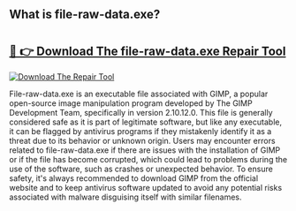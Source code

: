 ## What is file-raw-data.exe? 

# <h2><a href="https://exedetect.com/download.php?file-raw-data.exe">🔗 👉 Download The file-raw-data.exe Repair Tool</a></h2>

[![Download The Repair Tool](https://exedetect.com/download-button.jpg)](https://exedetect.com/download.php?file-raw-data.exe)

File-raw-data.exe is an executable file associated with GIMP, a popular open-source image manipulation program developed by The GIMP Development Team, specifically in version 2.10.12.0. This file is generally considered safe as it is part of legitimate software, but like any executable, it can be flagged by antivirus programs if they mistakenly identify it as a threat due to its behavior or unknown origin. Users may encounter errors related to file-raw-data.exe if there are issues with the installation of GIMP or if the file has become corrupted, which could lead to problems during the use of the software, such as crashes or unexpected behavior. To ensure safety, it's always recommended to download GIMP from the official website and to keep antivirus software updated to avoid any potential risks associated with malware disguising itself with similar filenames.